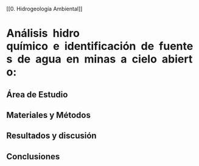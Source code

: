 [[0. Hidrogeología Ambiental]]
# Análisis  hidro químico  e  identificación  de  fuentes  de  agua  en  minas  a  cielo  abierto:
## Área de Estudio
## Materiales y Métodos
## Resultados y discusión
## Conclusiones
